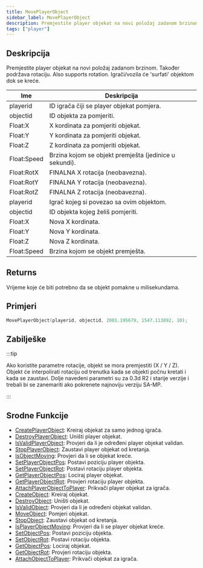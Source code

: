 ```yaml
---
title: MovePlayerObject
sidebar_label: MovePlayerObject
description: Premjestite player objekat na novi položaj zadanom brzinom.
tags: ["player"]
---
```


## Deskripcija

Premjestite player objekat na novi položaj zadanom brzinom. Također podržava rotaciju. Also supports rotation. Igrači/vozila će 'surfati' objektom dok se kreće.

| Ime         | Deskripcija                                            |
| ----------- | ------------------------------------------------------ |
| playerid    | ID igrača čiji se player objekat pomjera.              |
| objectid    | ID objekta za pomjeriti.                               |
| Float:X     | X kordinata za pomjeriti objekat.                      |
| Float:Y     | Y kordinata za pomjeriti objekat.                      |
| Float:Z     | Z kordinata za pomjeriti objekat.                      |
| Float:Speed | Brzina kojom se objekt premješta (jedinice u sekundi). |
| Float:RotX  | FINALNA X rotacija (neobavezna).                       |
| Float:RotY  | FINALNA Y rotacija (neobavezna).                       |
| Float:RotZ  | FINALNA Z rotacija (neobavezna).                       |
| playerid    | Igrač kojeg si povezao sa ovim objektom.               |
| objectid    | ID objekta kojeg želiš pomjeriti.                      |
| Float:X     | Nova X kordinata.                                      |
| Float:Y     | Nova Y kordinata.                                      |
| Float:Z     | Nova Z kordinata.                                      |
| Float:Speed | Brzina kojom se objekt premješta.                      |

## Returns

Vrijeme koje će biti potrebno da se objekt pomakne u milisekundama.

## Primjeri

```c
MovePlayerObject(playerid, objectid, 2001.195679, 1547.113892, 10);
```

## Zabilješke

:::tip

Ako koristite parametre rotacije, objekt se mora premjestiti (X / Y / Z). Objekt će interpolirati rotaciju od trenutka kada se objekti počnu kretati i kada se zaustavi. Dolje navedeni parametri su za 0.3d R2 i starije verzije i trebali bi se zanemariti ako pokrenete najnoviju verziju SA-MP.

:::

## Srodne Funkcije

- [CreatePlayerObject](CreatePlayerObject): Kreiraj objekat za samo jednog igrača.
- [DestroyPlayerObject](DestroyPlayerObject): Uništi player objekat.
- [IsValidPlayerObject](IsValidPlayerObject): Provjeri da li je određeni player objekat validan.
- [StopPlayerObject](StopPlayerObject): Zaustavi player objekat od kretanja.
- [IsObjectMoving](IsObjectMoving): Provjeri da li se objekat kreće.
- [SetPlayerObjectPos](SetPlayerObjectPos): Postavi poziciju player objekta.
- [SetPlayerObjectRot](SetPlayerObjectRot): Postavi rotaciju player objekta.
- [GetPlayerObjectPos](GetPlayerObjectPos): Lociraj player objekat.
- [GetPlayerObjectRot](GetPlayerObjectRot): Provjeri rotaciju player objekta.
- [AttachPlayerObjectToPlayer](AttachPlayerObjectToPlayer): Prikvači player objekat za igrača.
- [CreateObject](CreateObject): Kreiraj objekat.
- [DestroyObject](DestroyObject): Uništi objekat.
- [IsValidObject](IsValidObject): Provjeri da li je određeni objekat validan.
- [MoveObject](MoveObject): Pomjeri objekat.
- [StopObject](StopObject): Zaustavi objekat od kretanja.
- [IsPlayerObjectMoving](IsPlayerObjectMoving): Provjeri da li se player objekat kreće.
- [SetObjectPos](SetObjectPos): Postavi poziciju objekta.
- [SetObjectRot](SetObjectRot): Postavi rotaciju objekta.
- [GetObjectPos](GetObjectPos): Lociraj objekat.
- [GetObjectRot](GetObjectRot): Provjeri rotaciju objekta.
- [AttachObjectToPlayer](AttachObjectToPlayer): Prikvači objekat za igrača.

